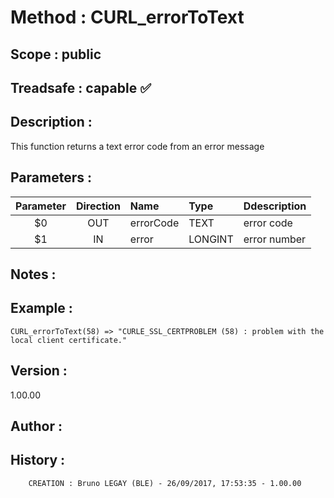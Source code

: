 ﻿# **Method :** CURL_errorToText
## **Scope :** public
## **Treadsafe :** capable ✅ 
## **Description :** 
This function returns a text error code from an error message
## **Parameters :** 
| Parameter | Direction | Name | Type | Ddescription | 
|:----:|:----:|:----|:----|:----| 
| $0 | OUT | errorCode | TEXT | error code | 
| $1 | IN | error | LONGINT | error number | 

## **Notes :** 

## **Example :** 
```
CURL_errorToText(58) => "CURLE_SSL_CERTPROBLEM (58) : problem with the local client certificate."
```
## **Version :** 
1.00.00
## **Author :** 

## **History :** 
 
        CREATION : Bruno LEGAY (BLE) - 26/09/2017, 17:53:35 - 1.00.00
